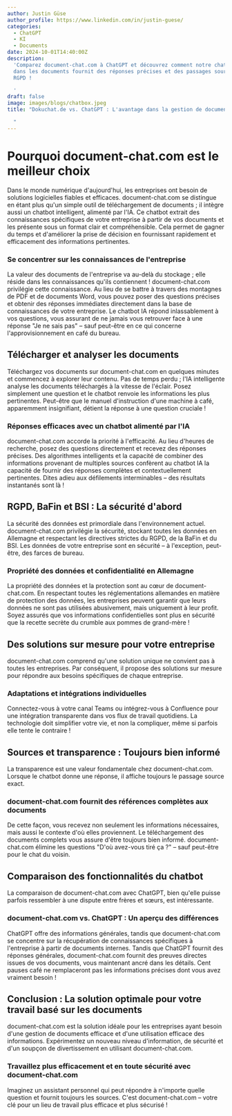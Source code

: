 ```yaml
---
author: Justin Güse
author_profile: https://www.linkedin.com/in/justin-guese/
categories:
  - ChatGPT
  - KI
  - Documents
date: 2024-10-01T14:40:00Z
description:
  'Comparez document-chat.com à ChatGPT et découvrez comment notre chatbot spécialisé
  dans les documents fournit des réponses précises et des passages sources. Conformité
  RGPD !

  '
draft: false
image: images/blogs/chatbox.jpeg
title: "Dokuchat.de vs. ChatGPT : L'avantage dans la gestion de documents

  "
---
```


# Pourquoi document-chat.com est le meilleur choix

Dans le monde numérique d'aujourd'hui, les entreprises ont besoin de solutions logicielles fiables et efficaces. document-chat.com se distingue en étant plus qu'un simple outil de téléchargement de documents ; il intègre aussi un chatbot intelligent, alimenté par l'IA. Ce chatbot extrait des connaissances spécifiques de votre entreprise à partir de vos documents et les présente sous un format clair et compréhensible. Cela permet de gagner du temps et d'améliorer la prise de décision en fournissant rapidement et efficacement des informations pertinentes.

### Se concentrer sur les connaissances de l'entreprise

La valeur des documents de l'entreprise va au-delà du stockage ; elle réside dans les connaissances qu'ils contiennent ! document-chat.com privilégie cette connaissance. Au lieu de se battre à travers des montagnes de PDF et de documents Word, vous pouvez poser des questions précises et obtenir des réponses immédiates directement dans la base de connaissances de votre entreprise. Le chatbot IA répond inlassablement à vos questions, vous assurant de ne jamais vous retrouver face à une réponse "Je ne sais pas" – sauf peut-être en ce qui concerne l'approvisionnement en café du bureau.

## Télécharger et analyser les documents

Téléchargez vos documents sur document-chat.com en quelques minutes et commencez à explorer leur contenu. Pas de temps perdu ; l'IA intelligente analyse les documents téléchargés à la vitesse de l'éclair. Posez simplement une question et le chatbot renvoie les informations les plus pertinentes. Peut-être que le manuel d'instruction d'une machine à café, apparemment insignifiant, détient la réponse à une question cruciale !

### Réponses efficaces avec un chatbot alimenté par l'IA

document-chat.com accorde la priorité à l'efficacité. Au lieu d'heures de recherche, posez des questions directement et recevez des réponses précises. Des algorithmes intelligents et la capacité de combiner des informations provenant de multiples sources confèrent au chatbot IA la capacité de fournir des réponses complètes et contextuellement pertinentes. Dites adieu aux défilements interminables – des résultats instantanés sont là !

## RGPD, BaFin et BSI : La sécurité d'abord

La sécurité des données est primordiale dans l'environnement actuel. document-chat.com privilégie la sécurité, stockant toutes les données en Allemagne et respectant les directives strictes du RGPD, de la BaFin et du BSI. Les données de votre entreprise sont en sécurité – à l'exception, peut-être, des farces de bureau.

### Propriété des données et confidentialité en Allemagne

La propriété des données et la protection sont au cœur de document-chat.com. En respectant toutes les réglementations allemandes en matière de protection des données, les entreprises peuvent garantir que leurs données ne sont pas utilisées abusivement, mais uniquement à leur profit. Soyez assurés que vos informations confidentielles sont plus en sécurité que la recette secrète du crumble aux pommes de grand-mère !

## Des solutions sur mesure pour votre entreprise

document-chat.com comprend qu'une solution unique ne convient pas à toutes les entreprises. Par conséquent, il propose des solutions sur mesure pour répondre aux besoins spécifiques de chaque entreprise.

### Adaptations et intégrations individuelles

Connectez-vous à votre canal Teams ou intégrez-vous à Confluence pour une intégration transparente dans vos flux de travail quotidiens. La technologie doit simplifier votre vie, et non la compliquer, même si parfois elle tente le contraire !

## Sources et transparence : Toujours bien informé

La transparence est une valeur fondamentale chez document-chat.com. Lorsque le chatbot donne une réponse, il affiche toujours le passage source exact.

### document-chat.com fournit des références complètes aux documents

De cette façon, vous recevez non seulement les informations nécessaires, mais aussi le contexte d'où elles proviennent. Le téléchargement des documents complets vous assure d'être toujours bien informé. document-chat.com élimine les questions "D'où avez-vous tiré ça ?" – sauf peut-être pour le chat du voisin.

## Comparaison des fonctionnalités du chatbot

La comparaison de document-chat.com avec ChatGPT, bien qu'elle puisse parfois ressembler à une dispute entre frères et sœurs, est intéressante.

### document-chat.com vs. ChatGPT : Un aperçu des différences

ChatGPT offre des informations générales, tandis que document-chat.com se concentre sur la récupération de connaissances spécifiques à l'entreprise à partir de documents internes. Tandis que ChatGPT fournit des réponses générales, document-chat.com fournit des preuves directes issues de vos documents, vous maintenant ancré dans les détails. Cent pauses café ne remplaceront pas les informations précises dont vous avez vraiment besoin !

## Conclusion : La solution optimale pour votre travail basé sur les documents

document-chat.com est la solution idéale pour les entreprises ayant besoin d'une gestion de documents efficace et d'une utilisation efficace des informations. Expérimentez un nouveau niveau d'information, de sécurité et d'un soupçon de divertissement en utilisant document-chat.com.

### Travaillez plus efficacement et en toute sécurité avec document-chat.com

Imaginez un assistant personnel qui peut répondre à n'importe quelle question et fournit toujours les sources. C'est document-chat.com – votre clé pour un lieu de travail plus efficace et plus sécurisé !
